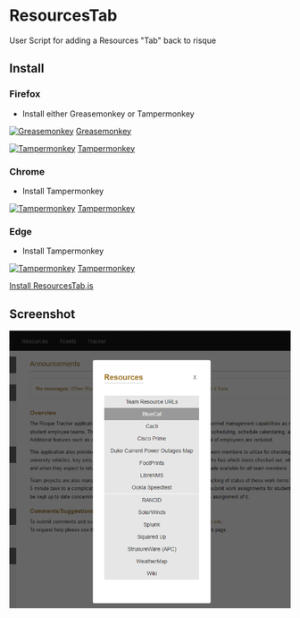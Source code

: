 # ResourcesTab
User Script for adding a Resources "Tab" back to risque

## Install

### Firefox

- Install either Greasemonkey or Tampermonkey

[![Greasemonkey](https://addons.cdn.mozilla.net/user-media/addon_icons/0/748-64.png?modified=1531822767)](https://addons.mozilla.org/en-US/firefox/addon/greasemonkey/) [Greasemonkey](https://addons.mozilla.org/en-US/firefox/addon/greasemonkey/)

[![Tampermonkey](https://addons.cdn.mozilla.net/user-media/addon_icons/683/683490-64.png?modified=1536869578)](https://addons.mozilla.org/en-US/firefox/addon/tampermonkey/?src=search) [Tampermonkey](https://addons.mozilla.org/en-US/firefox/addon/tampermonkey/?src=search)
### Chrome

- Install Tampermonkey

[![Tampermonkey](https://addons.cdn.mozilla.net/user-media/addon_icons/683/683490-64.png?modified=1536869578)](https://chrome.google.com/webstore/detail/tampermonkey/dhdgffkkebhmkfjojejmpbldmpobfkfo?hl=en) [Tampermonkey](https://chrome.google.com/webstore/detail/tampermonkey/dhdgffkkebhmkfjojejmpbldmpobfkfo?hl=en)

### Edge

- Install Tampermonkey

[![Tampermonkey](https://addons.cdn.mozilla.net/user-media/addon_icons/683/683490-64.png?modified=1536869578)](https://www.microsoft.com/en-us/p/tampermonkey/9nblggh5162s?activetab=pivot:overviewtab) [Tampermonkey](https://www.microsoft.com/en-us/p/tampermonkey/9nblggh5162s?activetab=pivot:overviewtab)

[Install ResourcesTab.js](https://github.com/Changer098/ResourcesTab/raw/master/ResourceTab.user.js)

## Screenshot

![Screenshot](https://raw.githubusercontent.com/Changer098/ResourcesTab/master/resources-screenshot.PNG "Screenshot")
